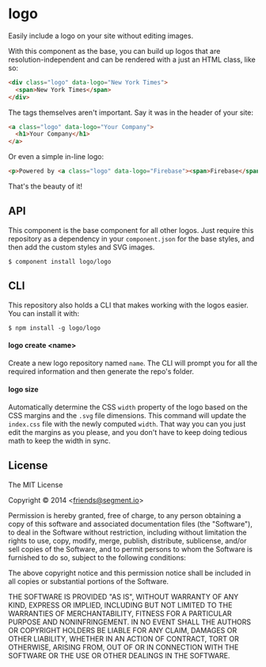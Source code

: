 # logo

  Easily include a logo on your site without editing images.

  With this component as the base, you can build up logos that are resolution-independent and can be rendered with a just an HTML class, like so:

```html
<div class="logo" data-logo="New York Times">
  <span>New York Times</span>
</div>
```

  The tags themselves aren't important. Say it was in the header of your site:

```html
<a class="logo" data-logo="Your Company">
  <h1>Your Company</h1>
</a>
```

  Or even a simple in-line logo:

```html
<p>Powered by <a class="logo" data-logo="Firebase"><span>Firebase</span></a>.</p>
```

  That's the beauty of it!

## API

  This component is the base component for all other logos. Just require this repository as a dependency in your `component.json` for the base styles, and then add the custom styles and SVG images.

    $ component install logo/logo

## CLI

  This repository also holds a CLI that makes working with the logos easier. You can install it with:

    $ npm install -g logo/logo

#### logo create \<name\>

  Create a new logo repository named `name`. The CLI will prompt you for all the required information and then generate the repo's folder.

#### logo size

  Automatically determine the CSS `width` property of the logo based on the CSS margins and the `.svg` file dimensions. This command will update the `index.css` file with the newly computed `width`. That way you can you just edit the margins as you please, and you don't have to keep doing tedious math to keep the width in sync.

## License

The MIT License

  Copyright &copy; 2014 \<friends@segment.io\>

  Permission is hereby granted, free of charge, to any person obtaining a copy of this software and associated documentation files (the "Software"), to deal in the Software without restriction, including without limitation the rights to use, copy, modify, merge, publish, distribute, sublicense, and/or sell copies of the Software, and to permit persons to whom the Software is furnished to do so, subject to the following conditions:
  
  The above copyright notice and this permission notice shall be included in all copies or substantial portions of the Software.

  THE SOFTWARE IS PROVIDED "AS IS", WITHOUT WARRANTY OF ANY KIND, EXPRESS OR IMPLIED, INCLUDING BUT NOT LIMITED TO THE WARRANTIES OF MERCHANTABILITY, FITNESS FOR A PARTICULAR PURPOSE AND NONINFRINGEMENT. IN NO EVENT SHALL THE AUTHORS OR COPYRIGHT HOLDERS BE LIABLE FOR ANY CLAIM, DAMAGES OR OTHER LIABILITY, WHETHER IN AN ACTION OF CONTRACT, TORT OR OTHERWISE, ARISING FROM, OUT OF OR IN CONNECTION WITH THE SOFTWARE OR THE USE OR OTHER DEALINGS IN THE SOFTWARE.
